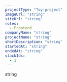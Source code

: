 ```yaml
---
projectType: "Toy-project"
imageUrl: "string"
siteUrl: "string"
roles:
  - Frontend
companyName: "string"
projectName: "string"
shortDescription: "string"
startedAt: "string"
endedAt: "string"
stackIds:
  - 1
---
```


string